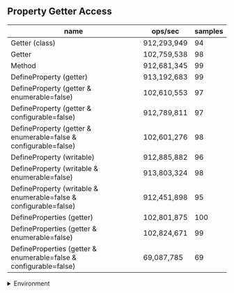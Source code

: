 ## Property Getter Access

|name|ops/sec|samples|
|-|-|-|
|Getter (class)|912,293,949|94|
|Getter|102,759,538|98|
|Method|912,681,345|99|
|DefineProperty (getter)|913,192,683|99|
|DefineProperty (getter & enumerable=false)|102,610,553|97|
|DefineProperty (getter & configurable=false)|912,789,811|97|
|DefineProperty (getter & enumerable=false & configurable=false)|102,601,276|98|
|DefineProperty (writable)|912,885,882|96|
|DefineProperty (writable & enumerable=false)|913,803,324|98|
|DefineProperty (writable & enumerable=false & configurable=false)|912,451,898|95|
|DefineProperties (getter)|102,801,875|100|
|DefineProperties (getter & enumerable=false)|102,824,671|99|
|DefineProperties (getter & enumerable=false & configurable=false)|69,087,785|69|


<details>
<summary>Environment</summary>

* __Machine:__ linux x64 | 4 vCPUs | 15.2GB Mem
* __Run:__ Fri May 03 2024 19:02:42 GMT+0000 (Coordinated Universal Time)
</details>

<!--
{"environment":{"platform":"linux","arch":"x64","cpus":4,"totalMemory":15.245216369628906},"benchmarks":[{"name":"Getter (class)","opsSec":912293949.3422636,"samples":6},{"name":"Getter","opsSec":102759538.46098062,"samples":6},{"name":"Method","opsSec":912681344.931039,"samples":9},{"name":"DefineProperty (getter)","opsSec":913192682.8867384,"samples":6},{"name":"DefineProperty (getter & enumerable=false)","opsSec":102610552.57377191,"samples":5},{"name":"DefineProperty (getter & configurable=false)","opsSec":912789810.8247468,"samples":6},{"name":"DefineProperty (getter & enumerable=false & configurable=false)","opsSec":102601275.6829558,"samples":7},{"name":"DefineProperty (writable)","opsSec":912885882.1783856,"samples":8},{"name":"DefineProperty (writable & enumerable=false)","opsSec":913803323.7396636,"samples":6},{"name":"DefineProperty (writable & enumerable=false & configurable=false)","opsSec":912451898.4221344,"samples":7},{"name":"DefineProperties (getter)","opsSec":102801874.9933504,"samples":6},{"name":"DefineProperties (getter & enumerable=false)","opsSec":102824671.1138641,"samples":6},{"name":"DefineProperties (getter & enumerable=false & configurable=false)","opsSec":69087785.2681848,"samples":6}]}-->

